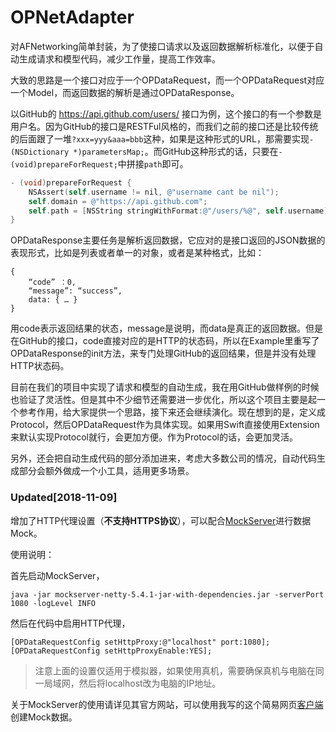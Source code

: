 # OPNetAdapter

对AFNetworking简单封装，为了使接口请求以及返回数据解析标准化，以便于自动生成请求和模型代码，减少工作量，提高工作效率。

大致的思路是一个接口对应于一个OPDataRequest，而一个OPDataRequest对应一个Model，而返回数据的解析是通过OPDataResponse。

以GitHub的 https://api.github.com/users/ 接口为例，这个接口的有一个参数是用户名。因为GitHub的接口是RESTFul风格的，而我们之前的接口还是比较传统的后面跟了一堆`?xxx=yyy&aaa=bbb`这种，如果是这种形式的URL，那需要实现`- (NSDictionary *)parametersMap;`。而GitHub这种形式的话，只要在`- (void)prepareForRequest;`中拼接`path`即可。

```objective-c
- (void)prepareForRequest {
    NSAssert(self.username != nil, @"username cant be nil");
    self.domain = @"https://api.github.com";
    self.path = [NSString stringWithFormat:@"/users/%@", self.username];
}
```

OPDataResponse主要任务是解析返回数据，它应对的是接口返回的JSON数据的表现形式，比如是列表或者单一的对象，或者是某种格式，比如：

```
{ 
	“code” ：0, 
	“message”: “success”, 
	data: { … } 
}
```

用code表示返回结果的状态，message是说明，而data是真正的返回数据。但是在GitHub的接口，code直接对应的是HTTP的状态码，所以在Example里重写了OPDataResponse的init方法，来专门处理GitHub的返回结果，但是并没有处理HTTP状态码。

目前在我们的项目中实现了请求和模型的自动生成，我在用GitHub做样例的时候也验证了灵活性。但是其中不少细节还需要进一步优化，所以这个项目主要是起一个参考作用，给大家提供一个思路，接下来还会继续演化。现在想到的是，定义成Protocol，然后OPDataRequest作为具体实现。如果用Swift直接使用Extension来默认实现Protocol就行，会更加方便。作为Protocol的话，会更加灵活。

另外，还会把自动生成代码的部分添加进来，考虑大多数公司的情况，自动代码生成部分会额外做成一个小工具，适用更多场景。

### Updated[2018-11-09]

增加了HTTP代理设置（**不支持HTTPS协议**），可以配合[MockServer](http://www.mock-server.com)进行数据Mock。

使用说明：

首先启动MockServer，

```
java -jar mockserver-netty-5.4.1-jar-with-dependencies.jar -serverPort 1080 -logLevel INFO
```

然后在代码中启用HTTP代理，

```
[OPDataRequestConfig setHttpProxy:@"localhost" port:1080];
[OPDataRequestConfig setHttpProxyEnable:YES];
```

> 注意上面的设置仅适用于模拟器，如果使用真机，需要确保真机与电脑在同一局域网，然后将localhost改为电脑的IP地址。

关于MockServer的使用请详见其官方网站，可以使用我写的这个简易网页[客户端](https://gist.github.com/sunboshi/8315c34e18213eb769456720d4d6dfa5)创建Mock数据。
